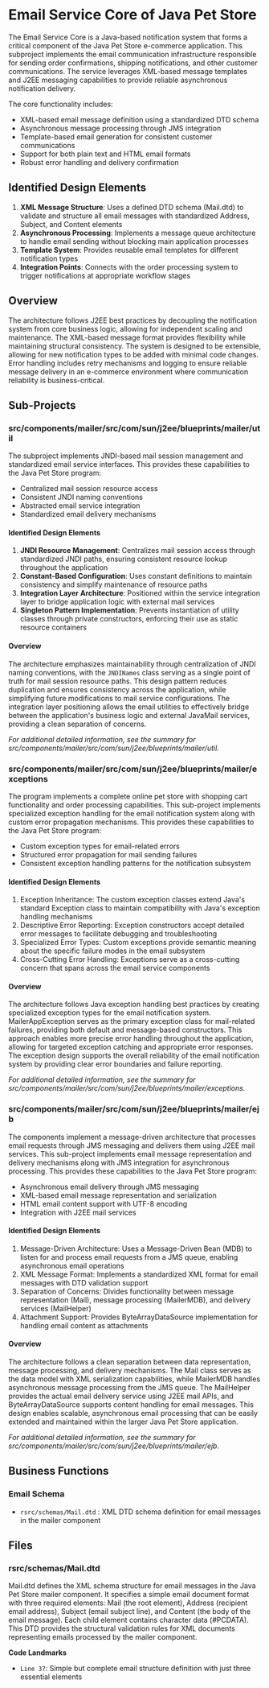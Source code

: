 # Email Service Core of Java Pet Store

The Email Service Core is a Java-based notification system that forms a critical component of the Java Pet Store e-commerce application. This subproject implements the email communication infrastructure responsible for sending order confirmations, shipping notifications, and other customer communications. The service leverages XML-based message templates and J2EE messaging capabilities to provide reliable asynchronous notification delivery.

The core functionality includes:

- XML-based email message definition using a standardized DTD schema
- Asynchronous message processing through JMS integration
- Template-based email generation for consistent customer communications
- Support for both plain text and HTML email formats
- Robust error handling and delivery confirmation

## Identified Design Elements

1. **XML Message Structure**: Uses a defined DTD schema (Mail.dtd) to validate and structure all email messages with standardized Address, Subject, and Content elements
2. **Asynchronous Processing**: Implements a message queue architecture to handle email sending without blocking main application processes
3. **Template System**: Provides reusable email templates for different notification types
4. **Integration Points**: Connects with the order processing system to trigger notifications at appropriate workflow stages

## Overview
The architecture follows J2EE best practices by decoupling the notification system from core business logic, allowing for independent scaling and maintenance. The XML-based message format provides flexibility while maintaining structural consistency. The system is designed to be extensible, allowing for new notification types to be added with minimal code changes. Error handling includes retry mechanisms and logging to ensure reliable message delivery in an e-commerce environment where communication reliability is business-critical.

## Sub-Projects

### src/components/mailer/src/com/sun/j2ee/blueprints/mailer/util

The subproject implements JNDI-based mail session management and standardized email service interfaces. This provides these capabilities to the Java Pet Store program:

- Centralized mail session resource access
- Consistent JNDI naming conventions
- Abstracted email service integration
- Standardized email delivery mechanisms

#### Identified Design Elements

1. **JNDI Resource Management**: Centralizes mail session access through standardized JNDI paths, ensuring consistent resource lookup throughout the application
2. **Constant-Based Configuration**: Uses constant definitions to maintain consistency and simplify maintenance of resource paths
3. **Integration Layer Architecture**: Positioned within the service integration layer to bridge application logic with external mail services
4. **Singleton Pattern Implementation**: Prevents instantiation of utility classes through private constructors, enforcing their use as static resource containers

#### Overview
The architecture emphasizes maintainability through centralization of JNDI naming conventions, with the `JNDINames` class serving as a single point of truth for mail session resource paths. This design pattern reduces duplication and ensures consistency across the application, while simplifying future modifications to mail service configurations. The integration layer positioning allows the email utilities to effectively bridge between the application's business logic and external JavaMail services, providing a clean separation of concerns.

  *For additional detailed information, see the summary for src/components/mailer/src/com/sun/j2ee/blueprints/mailer/util.*

### src/components/mailer/src/com/sun/j2ee/blueprints/mailer/exceptions

The program implements a complete online pet store with shopping cart functionality and order processing capabilities. This sub-project implements specialized exception handling for the email notification system along with custom error propagation mechanisms. This provides these capabilities to the Java Pet Store program:

- Custom exception types for email-related errors
- Structured error propagation for mail sending failures
- Consistent exception handling patterns for the notification subsystem

#### Identified Design Elements

1. Exception Inheritance: The custom exception classes extend Java's standard Exception class to maintain compatibility with Java's exception handling mechanisms
2. Descriptive Error Reporting: Exception constructors accept detailed error messages to facilitate debugging and troubleshooting
3. Specialized Error Types: Custom exceptions provide semantic meaning about the specific failure modes in the email subsystem
4. Cross-Cutting Error Handling: Exceptions serve as a cross-cutting concern that spans across the email service components

#### Overview
The architecture follows Java exception handling best practices by creating specialized exception types for the email notification system. MailerAppException serves as the primary exception class for mail-related failures, providing both default and message-based constructors. This approach enables more precise error handling throughout the application, allowing for targeted exception catching and appropriate error responses. The exception design supports the overall reliability of the email notification system by providing clear error boundaries and failure reporting.

  *For additional detailed information, see the summary for src/components/mailer/src/com/sun/j2ee/blueprints/mailer/exceptions.*

### src/components/mailer/src/com/sun/j2ee/blueprints/mailer/ejb

The components implement a message-driven architecture that processes email requests through JMS messaging and delivers them using J2EE mail services. This sub-project implements email message representation and delivery mechanisms along with JMS integration for asynchronous processing. This provides these capabilities to the Java Pet Store program:

- Asynchronous email delivery through JMS messaging
- XML-based email message representation and serialization
- HTML email content support with UTF-8 encoding
- Integration with J2EE mail services

#### Identified Design Elements

1. Message-Driven Architecture: Uses a Message-Driven Bean (MDB) to listen for and process email requests from a JMS queue, enabling asynchronous email operations
2. XML Message Format: Implements a standardized XML format for email messages with DTD validation support
3. Separation of Concerns: Divides functionality between message representation (Mail), message processing (MailerMDB), and delivery services (MailHelper)
4. Attachment Support: Provides ByteArrayDataSource implementation for handling email content as attachments

#### Overview
The architecture follows a clean separation between data representation, message processing, and delivery mechanisms. The Mail class serves as the data model with XML serialization capabilities, while MailerMDB handles asynchronous message processing from the JMS queue. The MailHelper provides the actual email delivery service using J2EE mail APIs, and ByteArrayDataSource supports content handling for email messages. This design enables scalable, asynchronous email processing that can be easily extended and maintained within the larger Java Pet Store application.

  *For additional detailed information, see the summary for src/components/mailer/src/com/sun/j2ee/blueprints/mailer/ejb.*

## Business Functions

### Email Schema
- `rsrc/schemas/Mail.dtd` : XML DTD schema definition for email messages in the mailer component

## Files
### rsrc/schemas/Mail.dtd

Mail.dtd defines the XML schema structure for email messages in the Java Pet Store mailer component. It specifies a simple email document format with three required elements: Mail (the root element), Address (recipient email address), Subject (email subject line), and Content (the body of the email message). Each child element contains character data (#PCDATA). This DTD provides the structural validation rules for XML documents representing emails processed by the mailer component.

 **Code Landmarks**
- `Line 37`: Simple but complete email structure definition with just three essential elements

[Generated by the Sage AI expert workbench: 2025-03-29 21:37:00  https://sage-tech.ai/workbench]: #